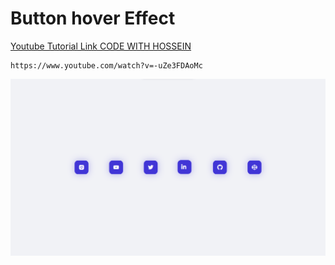 # Button hover Effect

[Youtube Tutorial Link CODE WITH HOSSEIN](https://www.youtube.com/watch?v=-uZe3FDAoMc)

```
https://www.youtube.com/watch?v=-uZe3FDAoMc
```

![image](Screenshot_20230223_074212.png)
